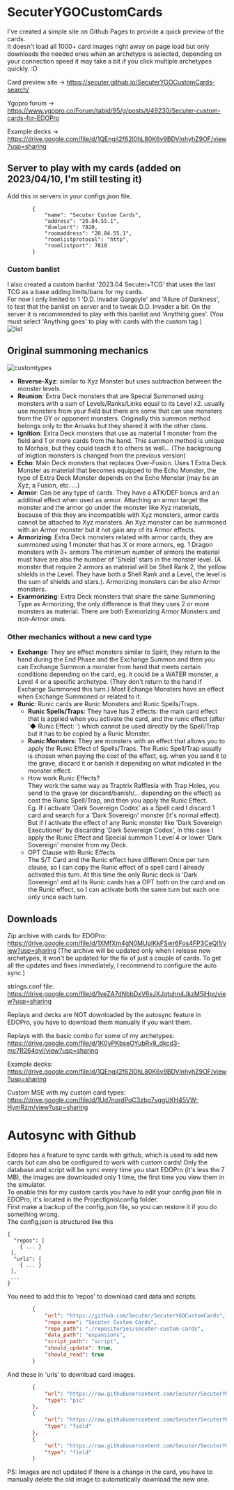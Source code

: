 # SecuterYGOCustomCards
I've created a simple site on Github Pages to provide a quick preview of the cards.<br>
It doesn't load all 1000+ card images right away on page load but only downloads the needed ones when an archetype is selected, depending on your connection speed it may take a bit if you click multiple archetypes quickly. :D

Card preview site -> https://secuter.github.io/SecuterYGOCustomCards-search/

Ygopro forum -> https://www.ygopro.co/Forum/tabid/95/g/posts/t/49230/Secuter-custom-cards-for-EDOPro

Example decks -> https://drive.google.com/file/d/1QEngiI2f62l0hL80K6v9BDVinhyhZ9OF/view?usp=sharing

## Server to play with my cards (added on 2023/04/10, I'm still testing it)
Add this in servers in your configs.json file.
```
		{
			"name": "Secuter Custom Cards",
			"address": "20.84.55.1",
			"duelport": 7820,
			"roomaddress": "20.84.55.1",
			"roomlistprotocol": "http",
			"roomlistport": 7810
		}
```

### Custom banlist
I also created a custom banlist '2023.04 Secuter+TCG' that uses the last TCG as a base adding limits/bans for my cards.<br>
For now I only limited to 1 'D.D. Invader Gargoyle' and 'Allure of Darkness', to test that the banlist on server and to tweak D.D. Invader a bit.
On the server it is recommended to play with this banlist and 'Anything goes'. (You must select 'Anything goes' to play with cards with the custom tag.)<br>
![list](https://imgur.com/PLHi5mS.png)

## Original summoning mechanics
![customtypes](https://imgur.com/YBo3tZU.png)
- **Reverse-Xyz**: similar to Xyz Monster but uses subtraction between the monster levels.
- **Reunion**: Extra Deck monsters that are Special Summoned using monsters with a sum of Levels/Ranks/Links equal to its Level x2.
usually use monsters from your field but there are some that can use monsters from the GY or opponent monsters.
Originally this summon method belongs only to the Anuaks but they shared it with the other clans.
- **Ignition**: Extra Deck monsters that use as material 1 monster from the field and 1 or more cards from the hand.
This summon method is unique to Morhais, but they could teach it to others as well... (The backgroung of Inigtion monsters is changed from the previous version)
- **Echo**: Main Deck monsters that replaces Over-Fusion. Uses 1 Extra Deck Monster as material that becomes equipped to the Echo Monster, the type of Extra Deck Monster depends on the Echo Monster (may be an Xyz, a Fusion, etc. ...)
- **Armor**: Can be any type of cards. They have a ATK/DEF bonus and an additinal effect when used as armor. Attaching an armor target the monster and the armor go under the monster like Xyz materials, bacause of this they are incompatible with Xyz monsters, armor cards cannot be attached to Xyz monsters. An Xyz monster can be summoned with an Armor monster but it not gain any of its Armor effects.
- **Armorizing**: Extra Deck monsters related with armor cards, they are summoned using 1 monster that has X or more armors, eg. 1 Dragon monsters with 3+ armors
The minimum number of armors the material must have are also the number of 'Shield' stars in the monster level. (A monster that require 2 armors as material will be Shell Rank 2, the yellow shields in the Level. They have both a Shell Rank and a Level, the level is the sum of shields and stars.). Armorizing monsters can be also Armor monsters.
- **Exarmorizing**: Extra Deck monsters that share the same Summoning Type as Armorizing, the only difference is that they uses 2 or more monsters as material. There are both Exrmorizing Armor Monsters and non-Armor ones.
### Other mechanics without a new card type
- **Exchange**: They are effect monsters similar to Spirit, they return to the hand during the End Phase and the Exchange Summon and then you can Exchange Summon a monster from hand that meets certain conditions depending on the card, eg. it could be a WATER monster, a Level 4 or a specific archetype. (They don't return to the hand if Exchange Summoned this turn.) Most Echange Monsters have an effect when Exchange Summoned or related to it.
- **Runic**: Runic cards are Runic Monsters and Runic Spells/Traps.
	- **Runic Spells/Traps**: They have has 2 effects: the main card effect that is applied when you activate the card, and the runic effect (after '◆ Runic Effect: ') which cannot be used directly by the Spell/Trap but it has to be copied by a Runic Monster.
	- **Runic Monsters**: They are monsters with an effect that allows you to apply the Runic Effect of Spells/Traps. The Runic Spell/Trap usually is chosen when paying the cost of the effect, eg. when you send it to the grave, discard it or banish it depending on what indicated in the monster effect.
	- How work Runic Effects?<br>
They work the same way as Traptrix Rafflesia with Trap Holes, you send to the grave (or discard/banish/... depending on the effect) as cost the Runic Spell/Trap, and then you apply the Runic Effect.<br>
Eg. If i activate 'Dark Sovereign Codex' as a Spell card I discard 1 card and search for a 'Dark Sovereign' monster (it's normal effect).<br>
But if I activate the effect of any Runic monster like 'Dark Sovereign Executioner' by discarding 'Dark Sovereign Codex', in this case I apply the Runic Effect and Special summon 1 Level 4 or lower 'Dark Sovereign' monster from my Deck.
	- OPT Clause with Runic Effects<br>
The S/T Card and the Runic effect have different Once per turn clause, so I can copy the Runic effect of a spell card I already activated this turn. At this time the only Runic deck is 'Dark Sovereign' and all its Runic cards has a OPT both on the card and on the Runic effect, so I can activate both the same turn but each one only once each turn.

## Downloads
Zip archive with cards for EDOPro: https://drive.google.com/file/d/1XMfXm4gN0MUpIKkFSwr6Fos4FP3CeQl1/view?usp=sharing
(The archive will be updated only when I release new archetypes, it won't be updated for the fix of just a couple of cards. To get all the updates and fixes immediately, I recommend to configure the auto sync.)

strings.conf file: https://drive.google.com/file/d/1veZA7dNbbDxV6sJXJqtuhn4JkzM5jHpr/view?usp=sharing

Replays and decks are NOT downloaded by the autosync feature in EDOPro, you have to download them manually if you want them.

Replays with the basic combo for some of my archetypes: https://drive.google.com/file/d/1K0yPKbseOYubRv8_dkcd3-mc7R264qyl/view?usp=sharing

Example decks: https://drive.google.com/file/d/1QEngiI2f62l0hL80K6v9BDVinhyhZ9OF/view?usp=sharing

Custom MSE with my custom card types: https://drive.google.com/file/d/1Ud7nordPqC3zbp7vqgUKH45VW-HymRzm/view?usp=sharing 

# Autosync with Github

Edopro has a feature to sync cards with github, which is used to add new cards but can also be configured to work with custom cards!
Only the database and script will be sync every time you start EDOPro (it's less the 7 MB), the images are downloaded only 1 time, the first time you view them in the simulator.<br>
To enable this for my custom cards you have to edit your config.json file in EDOPro, it's located in the ProjectIgnis\config folder.<br>
First make a backup of the config.json file, so you can restore it if you do something wrong.<br>
The config.json is structured like this
```
{
  "repos": [
    { ... }
 ],
  "urls": [
    { ... }
 ],
 ...
}
```

You need to add this to 'repos' to download card data and scripts.
```json
		{
			"url": "https://github.com/Secuter/SecuterYGOCustomCards",
			"repo_name": "Secuter Custom Cards",
			"repo_path": "./repositories/secuter-custom-cards",
			"data_path": "expansions",
			"script_path": "script",
			"should_update": true,
			"should_read": true
		}
```

And these in 'urls' to download card images.
```json
		{
			"url": "https://raw.githubusercontent.com/Secuter/SecuterYGOCustomCards-pics/master/{}.png",
			"type": "pic"
		},
		{
			"url": "https://raw.githubusercontent.com/Secuter/SecuterYGOCustomCards-pics/master/field/{}.png",
			"type": "field"
		},
		{
			"url": "https://raw.githubusercontent.com/Secuter/SecuterYGOCustomCards-pics/master/field/{}.jpg",
			"type": "field"
		}
```

PS: Images are not updated if there is a change in the card, you have to manually delete the old image to automatically download the new one.
